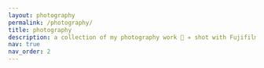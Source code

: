```yaml
---
layout: photography
permalink: /photography/
title: photography
description: a collection of my photography work 📸️ ✈️ shot with Fujifilm X-S10, Nikon Z6, iPhone, and DJI drone.
nav: true
nav_order: 2
---
```


